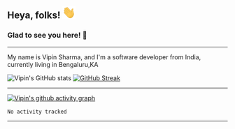<!--**shharma-vipin/shharma-vipin** is a ✨ _special_ ✨ repository because its `README.md` (this file) appears on your GitHub profile.-->

## Heya, folks! <img src="https://raw.githubusercontent.com/shharma-vipin/shharma-vipin/master/wave.gif" width="30px">
### Glad to see you here! 🤩
*****
My name is Vipin Sharma, and I'm a software developer from India, currently living in Bengaluru,KA

![Vipin's GitHub stats](https://github-readme-stats.vercel.app/api?username=shharma-vipin&show_icons=true&line_height=25&count_private=true&theme=dracula)
[![GitHub Streak](https://github-readme-streak-stats.herokuapp.com?user=shharma-vipin&theme=dracula&date_format=M%20j%5B%2C%20Y%5D&fire=DDC519)](https://git.io/streak-stats)

***

[![Vipin's github activity graph](https://activity-graph.herokuapp.com/graph?username=shharma-vipin&theme=dracula)](https://github.com/shharma-vipin/github-readme-activity-graph)


<!--START_SECTION:waka-->

```text
No activity tracked
```

<!--END_SECTION:waka-->

*****